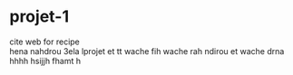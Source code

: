 # projet-1
cite web for recipe <br>
hena nahdrou 3ela lprojet et tt wache fih wache rah ndirou et wache drna 
hhhh
hsijjh
fhamt h
